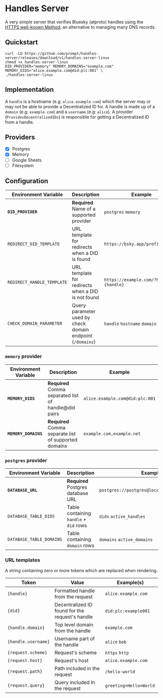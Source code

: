 # Handles Server

A very simple server that verifies Bluesky (atproto) handles using the
[HTTPS well-known Method][atproto/resolution/well-known]; an alternative to
managing many DNS records.

## Quickstart

```console
curl -LO https://github.com/prompt/handles-server/releases/download/v1/handles-server-linux
chmod +x handles-server-linux
DID_PROVIDER="memory" MEMORY_DOMAINS="example.com" MEMORY_DIDS="alice.example.com@did:plc:001" \
./handles-server-linux
```

## Implementation

A `handle` is a hostname (e.g: `alice.example.com`) which the server may or may
not be able to provide a Decentralized ID for. A handle is made up of a `domain`
(e.g: `example.com`) and a `username` (e.g: `alice`). A provider
(`ProvidesDecentralizedIDs`) is responsible for getting a Decentralized ID from
a handle.

## Providers

- [x] Postgres
- [x] Memory
- [ ] Google Sheets
- [ ] Filesystem

## Configuration

| Environment Variable       | Description                                                | Example                                |
| -------------------------- | ---------------------------------------------------------- | -------------------------------------- |
| **`DID_PROVIDER`**         | **Required** Name of a supported provider                  | `postgres` `memory`                    |
| `REDIRECT_DID_TEMPLATE`    | URL template for redirects when a DID is found             | `https://bsky.app/profile/{did}`       |
| `REDIRECT_HANDLE_TEMPLATE` | URL template for redirects when a DID is not found         | `https://example.com/?handle={handle}` |
| `CHECK_DOMAIN_PARAMETER`   | Query parameter used by check domain endpoint (`/domainz`) | `handle` `hostname` `domain`           |

### `memory` provider

| Environment Variable | Description                                           | Example                         |
| -------------------- | ----------------------------------------------------- | ------------------------------- |
| **`MEMORY_DIDS`**    | **Required** Comma separated list of handle@did pairs | `alice.example.com@did:plc:001` |
| **`MEMORY_DOMAINS`** | **Required** Comma separate list of supported domains | `example.com,example.net`       |

### `postgres` provider

| Environment Variable     | Description                            | Example                                      |
| ------------------------ | -------------------------------------- | -------------------------------------------- |
| **`DATABASE_URL`**       | **Required** Postgres database URL     | `postgres://postgres@localhost:5432/handles` |
| `DATABASE_TABLE_DIDS`    | Table containing `handle` + `did` rows | `dids` `active_handles`                      |
| `DATABASE_TABLE_DOMAINS` | Table containing `domain` rows         | `domains` `active_domains`                   |

### URL templates

A string containing zero or more tokens which are replaced when rendering.

| Token               | Value                                           | Example(s)                 |
| ------------------- | ----------------------------------------------- | -------------------------- |
| `{handle}`          | Formatted handle from the request               | `alice.example.com`        |
| `{did}`             | Decentralized ID found for the request's handle | `did:plc:example001` ` `   |
| `{handle.domain}`   | Top level domain from the handle                | `example.com`              |
| `{handle.username}` | Username part of the handle                     | `alice` `bob`              |
| `{request.scheme}`  | Request's scheme                                | `https` `http`             |
| `{request.host}`    | Request's host                                  | `alice.example.com`        |
| `{request.path}`    | Path included in the request                    | `/hello-world` ` `         |
| `{request.query}`   | Query included in the request                   | `greeting=Hello+World` ` ` |

[atproto/resolution/well-known]: https://atproto.com/specs/handle#handle-resolution
